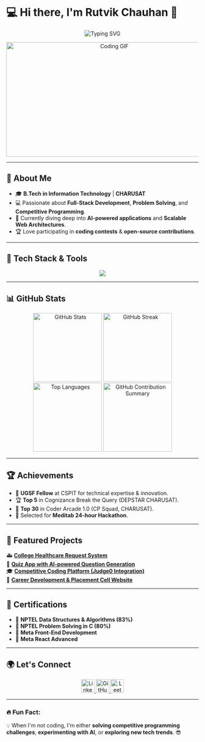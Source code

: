 # 💻 **Hi there, I'm Rutvik Chauhan** 👋

<p align="center">
  <img src="https://readme-typing-svg.herokuapp.com?font=Fira+Code&duration=4000&pause=1000&color=F7B500&center=true&vCenter=true&width=500&lines=Full-Stack+Developer+%7C+Problem+Solver;MERN+Stack+%7C+Competitive+Programmer;Open-Source+Enthusiast+%7C+Tech+Explorer" alt="Typing SVG" />
</p>

<p align="center">
  <img src="https://media.giphy.com/media/qgQUggAC3Pfv687qPC/giphy.gif" width="550" height="300" alt="Coding GIF">
</p>

---

## 🚀 **About Me**
- 🎓 **B.Tech in Information Technology** | **CHARUSAT**
- 💻 Passionate about **Full-Stack Development**, **Problem Solving**, and **Competitive Programming**.
- 🌱 Currently diving deep into **AI-powered applications** and **Scalable Web Architectures**.
- 🏆 Love participating in **coding contests** & **open-source contributions**.

---

## 🎯 **Tech Stack & Tools**
<p align="center">
  <img src="https://skillicons.dev/icons?i=js,react,nodejs,express,mongodb,python,java,html,css,tailwind,bootstrap,git,github,vscode,docker,linux" />
</p>

---

## 📊 **GitHub Stats**
<div align="center">
  <img src="https://github-readme-stats.vercel.app/api?username=ChauhanRutvik001&show_icons=true&count_private=true&include_all_commits=true&theme=tokyonight&hide_border=false" height="180" alt="GitHub Stats" />
  <img src="https://github-readme-streak-stats.herokuapp.com/?user=ChauhanRutvik001&theme=tokyonight&hide_border=false&count_private=true" height="180" alt="GitHub Streak" />
  <img src="https://github-readme-stats.vercel.app/api/top-langs/?username=ChauhanRutvik001&layout=compact&langs_count=8&theme=tokyonight&hide_border=false&count_private=true" height="180" alt="Top Languages" />
  <img src="https://github-profile-summary-cards.vercel.app/api/cards/profile-details?username=ChauhanRutvik001&theme=tokyonight" height="180" alt="GitHub Contribution Summary" />
</div>



---

## 🏆 **Achievements**
- 🏅 **UGSF Fellow** at CSPIT for technical expertise & innovation.
- 🏆 **Top 5** in Cognizance Break the Query (DEPSTAR CHARUSAT).
- 🚀 **Top 30** in Coder Arcade 1.0 (CP Squad, CHARUSAT).
- 🏅 Selected for **Meditab 24-hour Hackathon**.

---

## 📂 **Featured Projects**
🚑 [**College Healthcare Request System**](https://github.com/ChauhanRutvik001/Charusat_Health_Care)  
📝 [**Quiz App with AI-powered Question Generation**](https://github.com/ChauhanRutvik001/quiz_web)  
🎓 [**Competitive Coding Platform (Judge0 Integration)**](https://github.com/ChauhanRutvik001/cspit-it)  
💼 [**Career Development & Placement Cell Website**](https://github.com/ChauhanRutvik001/cspit-it)  

---

## 📜 **Certifications**
- 📌 **NPTEL Data Structures & Algorithms (83%)**
- 📌 **NPTEL Problem Solving in C (80%)**
- 📌 **Meta Front-End Development**
- 📌 **Meta React Advanced**

---

## 🌍 **Let's Connect**
<div align="center">
  <a href="https://www.linkedin.com/in/chauhanrutvik/" target="_blank">
    <img src="https://img.shields.io/badge/LinkedIn-0077B5?logo=linkedin&logoColor=white&style=for-the-badge" height="35" alt="LinkedIn" />
  </a>
  <a href="https://github.com/ChauhanRutvik001" target="_blank">
    <img src="https://img.shields.io/badge/GitHub-181717?logo=github&logoColor=white&style=for-the-badge" height="35" alt="GitHub" />
  </a>
  <a href="https://leetcode.com/u/rutvikchauhan0002/" target="_blank">
    <img src="https://img.shields.io/badge/LeetCode-FFA116?logo=leetcode&logoColor=black&style=for-the-badge" height="35" alt="LeetCode" />
  </a>
</div>


---

### 🔥 **Fun Fact**:  
💡 When I'm not coding, I'm either **solving competitive programming challenges**, **experimenting with AI**, or **exploring new tech trends**. 😎
